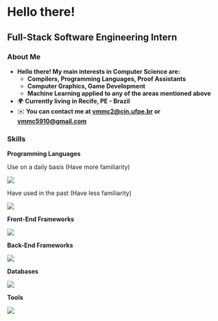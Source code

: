 Hello there!
=====================================================================================================================================================

Full-Stack Software Engineering Intern
--------------------------------------------------------------------------------

### About Me
* __Hello there! My main interests in Computer Science are:__
  * __Compilers, Programming Languages, Proof Assistants__
  * __Computer Graphics, Game Development__
  * __Machine Learning applied to any of the areas mentioned above__
*   🌍  __Currently living in Recife, PE - Brazil__
*   ✉️  __You can contact me at [vmmc2@cin.ufpe.br](mailto:vmmc2@cin.ufpe.br) or [vmmc5910@gmail.com](mailto:vmmc5910@gmail.com)__

### Skills 
<p> <strong> Programming Languages </strong> </p>
<p> Use on a daily basis (Have more familiarity) </p>
<p align="left">
  <a href="https://skillicons.dev">
    <img src="https://skillicons.dev/icons?i=cpp,python,ruby,js,ts,css,html" />
  </a>
</p>
<p> Have used in the past (Have less familiarity) </p>
<p align="left">
  <a href="https://skillicons.dev">
    <img src="https://skillicons.dev/icons?i=c,rust,java,haskell,dart" />
  </a>
</p>

<p> <strong> Front-End Frameworks </strong> </p>
<p align="left">
  <a href="https://skillicons.dev">
    <img src="https://skillicons.dev/icons?i=tailwind,react" />
  </a>
</p>

<p> <strong> Back-End Frameworks </strong> </p>
<p align="left">
  <a href="https://skillicons.dev">
    <img src="https://skillicons.dev/icons?i=express,django,rails" />
  </a>
</p>

<p> <strong> Databases </strong> </p>
<p align="left">
  <a href="https://skillicons.dev">
    <img src="https://skillicons.dev/icons?i=postgres,mongo" />
  </a>
</p>

<p> <strong> Tools </strong> </p>
<p align="left">
  <a href="https://skillicons.dev">
    <img src="https://skillicons.dev/icons?i=git,github,linux" />
  </a>
</p>
